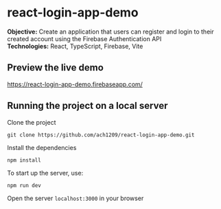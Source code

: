 # react-login-app-demo

<strong>Objective:</strong> Create an application that users can register and login to their created account using the Firebase Authentication API
<br/>
<strong>Technologies:</strong> React, TypeScript, Firebase, Vite

## Preview the live demo

https://react-login-app-demo.firebaseapp.com/

## Running the project on a local server

Clone the project

```
git clone https://github.com/ach1209/react-login-app-demo.git
```

Install the dependencies

```
npm install
```

To start up the server, use:

```
npm run dev
```

Open the server `localhost:3000` in your browser
